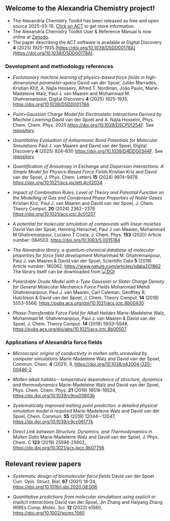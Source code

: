 ## Welcome to the Alexandria Chemistry project!

+ The Alexandria Chemistry Toolkit has been released as free and open source 2025-03-19. [Click on ACT](https://github.com/AlexandriaChemistry/ACT) to get more information.
+ The Alexandria Chemistry Toolkit User & Reference Manual is now online at [Zenodo](https://zenodo.org/records/15020366).
+ The paper describing the ACT software is available at Digital Discovery **4** (2025) 1925-1935 [https://doi.org/10.1039/D5DD00178A](https://doi.org/10.1039/D5DD00178A).

### Development and methodology references
+ *Evolutionary machine learning of physics-based force fields in high-dimensional parameter-space* David van der Spoel, Julián Marrades, Kristian Kříž, A. Najla Hosseini, Alfred T. Nordman, João Paulo, Marie-Madeleine Walz, Paul J. van Maaren and Mohammad M. Ghahremanpour, Digital Discovery **4** (2025) 1925-1935, https://doi.org/10.1039/D5DD00178A 

+ *Point+Gaussian Charge Model for Electrostatic Interactions Derived by Machine Learning* David van der Spoel and A. Najla Hosseini, Phys. Chem. Chem. Phys. 2025 https://doi.org/10.1039/D5CP01254F. See [repository](https://github.com/AlexandriaChemistry/Data/TholeGaussian)
  
+ *Quantitative Evaluation of Anharmonic Bond Potentials for Molecular Simulations* Paul J. van Maaren and David van der Spoel, Digital Discovery **4** (2025) 824–830 https://doi.org/10.1039/D4DD00344F. See [repository](https://github.com/AlexandriaChemistry/BondPotentials)
  
+ *Quantification of Anisotropy in Exchange and Dispersion Interactions: A Simple Model for Physics-Based Force Fields* Kristian Kriz and David van der Spoel, J. Phys. Chem. Letters **15** (2024) 9974–9978 https://doi.org/10.1021/acs.jpclett.4c02034

+ *Impact of Combination Rules, Level of Theory and Potential Function on the Modelling of Gas and Condensed Phase Properties of Noble Gases* Kristian Kriz, Paul J. van Maaren and David van der Spoel, J. Chem. Theory Comput. **20** (2024) 2362−2376 https://doi.org/10.1021/acs.jctc.3c01257

+ *A potential for molecular simulation of compounds with linear moieties* David Van der Spoel, Henning Henschel, Paul J van Maaren, Mohammad M Ghahremanpour, Luciano T Costa, J. Chem. Phys. **153** (2020) Article number: 084503. https://doi.org/10.1063/5.0015184 

+ *The Alexandria library, a quantum-chemical database of molecular properties for force field development* Mohammad M. Ghahremanpour, Paul J. van Maaren & David van der Spoel, Scientific Data **5** (2018) Article number: 180062, https://www.nature.com/articles/sdata201862 The library itself can be downloaded from [![DOI](https://zenodo.org/badge/DOI/10.5281/zenodo.1170597.svg)](https://doi.org/10.5281/zenodo.1170597)

+ *Polarizable Drude Model with s-Type Gaussian or Slater Charge Density for General Molecular Mechanics Force Fields* Mohammad Mehdi Ghahremanpour, Paul J. van Maaren, Carl Caleman, Geoffrey R. Hutchison & David van der Spoel, J. Chem. Theory Comput. **14** (2018) 5553–5566, https://pubs.acs.org/doi/10.1021/acs.jctc.8b00430

+ *Phase-Transferable Force Field for Alkali Halides* Marie-Madeleine Walz, Mohammad M. Ghahremanpour, Paul J. van Maaren & David van der Spoel, J. Chem. Theory Comput. **14** (2018) 5933–5948, https://pubs.acs.org/doi/abs/10.1021/acs.jctc.8b00507

### Applications of Alexandria force fields

+ *Microscopic origins of conductivity in molten salts unraveled by computer simulations*
Marie-Madeleine Walz and David van der Spoel, Commun. Chem. **4** (2021), 9, https://doi.org/10.1038/s42004-020-00446-2

+ *Molten alkali halides – temperature dependence of structure, dynamics and thermodynamics*
Marie-Madeleine Walz and David van der Spoel, Phys. Chem. Chem. Phys. **21** (2019) 18516-18524, https://dx.doi.org/10.1039/c9cp03603b

+ *Systematically improved melting point prediction: a detailed physical simulation model is required*
Marie-Madeleine Walz and David van der Spoel, Chem. Commun. **55** (2019) 12044--12047, https://dx.doi.org/10.1039/c9cc06177k

+ *Direct Link between Structure, Dynamics, and Thermodynamics in Molten Salts*
Marie-Madeleine Walz and David van der Spoel, J. Phys. Chem. C **123** (2019) 25596-25602, https://dx.doi.org/10.1021/acs.jpcc.9b07756


## Relevant review papers

+ *Systematic design of biomolecular force fields* David van der Spoel
Curr. Opin. Struct. Biol. **67** (2021) 18-24, https://doi.org/10.1016/j.sbi.2020.08.006

+ *Quantitative predictions from molecular simulations using explicit or implicit interactions* David van der Spoel, Jin Zhang and Haiyang Zhang WIREs Comp. Molec. Sci. **12** (2022) e1560, https://doi.org/10.1002/wcms.1560

